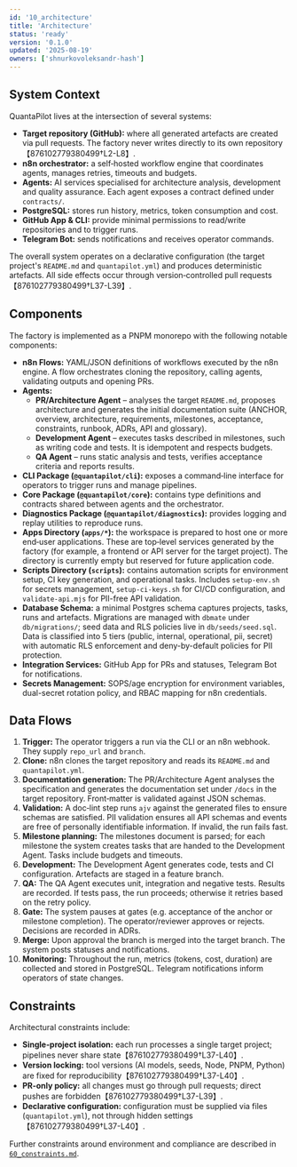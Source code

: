 ```yaml
---
id: '10_architecture'
title: 'Architecture'
status: 'ready'
version: '0.1.0'
updated: '2025-08-19'
owners: ['shnurkovoleksandr-hash']
---
```


## System Context

QuantaPilot lives at the intersection of several systems:

- **Target repository (GitHub):** where all generated artefacts are created via pull requests. The factory never writes directly to its own repository【876102779380499†L2-L8】.
- **n8n orchestrator:** a self‑hosted workflow engine that coordinates agents, manages retries, timeouts and budgets.
- **Agents:** AI services specialised for architecture analysis, development and quality assurance. Each agent exposes a contract defined under `contracts/`.
- **PostgreSQL:** stores run history, metrics, token consumption and cost.
- **GitHub App & CLI:** provide minimal permissions to read/write repositories and to trigger runs.
- **Telegram Bot:** sends notifications and receives operator commands.

The overall system operates on a declarative configuration (the target project's `README.md` and `quantapilot.yml`) and produces deterministic artefacts. All side effects occur through version‑controlled pull requests【876102779380499†L37-L39】.

## Components

The factory is implemented as a PNPM monorepo with the following notable components:

- **n8n Flows:** YAML/JSON definitions of workflows executed by the n8n engine. A flow orchestrates cloning the repository, calling agents, validating outputs and opening PRs.
- **Agents:**
  - **PR/Architecture Agent** – analyses the target `README.md`, proposes architecture and generates the initial documentation suite (ANCHOR, overview, architecture, requirements, milestones, acceptance, constraints, runbook, ADRs, API and glossary).
  - **Development Agent** – executes tasks described in milestones, such as writing code and tests. It is idempotent and respects budgets.
  - **QA Agent** – runs static analysis and tests, verifies acceptance criteria and reports results.
- **CLI Package (`@quantapilot/cli`):** exposes a command‑line interface for operators to trigger runs and manage pipelines.
- **Core Package (`@quantapilot/core`):** contains type definitions and contracts shared between agents and the orchestrator.
- **Diagnostics Package (`@quantapilot/diagnostics`):** provides logging and replay utilities to reproduce runs.
- **Apps Directory (`apps/*`):** the workspace is prepared to host one or more end‑user applications. These are top‑level services generated by the factory (for example, a frontend or API server for the target project). The directory is currently empty but reserved for future application code.
- **Scripts Directory (`scripts`):** contains automation scripts for environment setup, CI key generation, and operational tasks. Includes `setup-env.sh` for secrets management, `setup-ci-keys.sh` for CI/CD configuration, and `validate-api.mjs` for PII-free API validation.
- **Database Schema:** a minimal Postgres schema captures projects, tasks, runs and artefacts. Migrations are managed with `dbmate` under `db/migrations/`; seed data and RLS policies live in `db/seeds/seed.sql`. Data is classified into 5 tiers (public, internal, operational, pii, secret) with automatic RLS enforcement and deny-by-default policies for PII protection.
- **Integration Services:** GitHub App for PRs and statuses, Telegram Bot for notifications.
- **Secrets Management:** SOPS/age encryption for environment variables, dual-secret rotation policy, and RBAC mapping for n8n credentials.

## Data Flows

1. **Trigger:** The operator triggers a run via the CLI or an n8n webhook. They supply `repo_url` and `branch`.
2. **Clone:** n8n clones the target repository and reads its `README.md` and `quantapilot.yml`.
3. **Documentation generation:** The PR/Architecture Agent analyses the specification and generates the documentation set under `/docs` in the target repository. Front‑matter is validated against JSON schemas.
4. **Validation:** A doc‑lint step runs `ajv` against the generated files to ensure schemas are satisfied. PII validation ensures all API schemas and events are free of personally identifiable information. If invalid, the run fails fast.
5. **Milestone planning:** The milestones document is parsed; for each milestone the system creates tasks that are handed to the Development Agent. Tasks include budgets and timeouts.
6. **Development:** The Development Agent generates code, tests and CI configuration. Artefacts are staged in a feature branch.
7. **QA:** The QA Agent executes unit, integration and negative tests. Results are recorded. If tests pass, the run proceeds; otherwise it retries based on the retry policy.
8. **Gate:** The system pauses at gates (e.g. acceptance of the anchor or milestone completion). The operator/reviewer approves or rejects. Decisions are recorded in ADRs.
9. **Merge:** Upon approval the branch is merged into the target branch. The system posts statuses and notifications.
10. **Monitoring:** Throughout the run, metrics (tokens, cost, duration) are collected and stored in PostgreSQL. Telegram notifications inform operators of state changes.

## Constraints

Architectural constraints include:

- **Single‑project isolation:** each run processes a single target project; pipelines never share state【876102779380499†L37-L40】.
- **Version locking:** tool versions (AI models, seeds, Node, PNPM, Python) are fixed for reproducibility【876102779380499†L37-L40】.
- **PR‑only policy:** all changes must go through pull requests; direct pushes are forbidden【876102779380499†L37-L39】.
- **Declarative configuration:** configuration must be supplied via files (`quantapilot.yml`), not through hidden settings【876102779380499†L37-L40】.

Further constraints around environment and compliance are described in [`60_constraints.md`](60_constraints.md).
